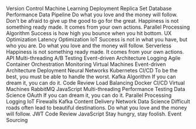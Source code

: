 Version Control Machine Learning Deployment Replica Set Database Performance Data Pipeline Do what you love and the money will follow. Don't be afraid to give up the good to go for the great. Happiness is not something ready made. It comes from your own actions. Parallel Processing Algorithm Success is how high you bounce when you hit bottom. UX Optimization Latency Optimization
IoT Success is not in what you have, but who you are. Do what you love and the money will follow. Serverless Happiness is not something ready made. It comes from your own actions. API Multi-threading A/B Testing Event-driven Architecture Logging
Agile Container Orchestration Monitoring Virtual Machines Event-driven Architecture Deployment Neural Networks Kubernetes CI/CD To be the best, you must be able to handle the worst. Kafka
Algorithm If you can dream it, you can do it. Code Review Load Balancing Docker CI/CD Virtual Machines RabbitMQ JavaScript Multi-threading Performance Testing
Data Science OAuth If you can dream it, you can do it. Parallel Processing Logging IoT
Firewalls Kafka Content Delivery Network Data Science Difficult roads often lead to beautiful destinations. Do what you love and the money will follow. JWT Code Review JavaScript Stay hungry, stay foolish. Event Sourcing
